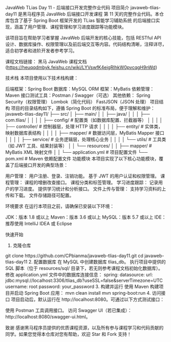 JavaWeb TLias Day 11 - 后端接口开发完整作业代码
项目简介
javaweb-tlias-day11 是黑马程序员 JavaWeb 后端接口开发课程 第 11 天的完整作业代码。本仓库包含了基于 Spring Boot 框架开发的 TLias 智能学习辅助系统 的后端接口实现，涵盖了用户管理、课程管理和学习进度跟踪等功能模块。

该项目旨在帮助学习者掌握 JavaWeb 后端开发的核心技能，包括 RESTful API 设计、数据库操作、权限管理以及前后端交互等内容。代码结构清晰，注释详尽，适合初学者和进阶开发者参考学习。

课程文档链接： 黑马 JavaWeb 课程文档(https://heuqqdmbyk.feishu.cn/wiki/LYVswfK4eigRIhkW0pvcqgH9nWd)

技术栈
本项目使用以下技术栈构建：

后端框架：Spring Boot
数据库：MySQL
ORM 框架：MyBatis
依赖管理：Maven
接口测试工具：Postman / Swagger（可选）
其他依赖：
Spring Security（权限管理）
Lombok（简化代码）
FastJSON（JSON 处理）
项目结构
项目的目录结构如下，遵循 Spring Boot 的标准布局，便于理解和维护：
javaweb-tlias-day11/
├── src/
│   ├── main/
│   │   ├── java/
│   │   │   ├── com.tlias/
│   │   │   │   ├── config/        # 配置类（如数据库配置、拦截器等）
│   │   │   │   ├── controller/    # 控制器层，处理 HTTP 请求
│   │   │   │   ├── entity/        # 实体类，映射数据库表结构
│   │   │   │   ├── mapper/        # 数据访问层，MyBatis Mapper 接口
│   │   │   │   ├── service/       # 业务逻辑层，处理核心业务
│   │   │   │   └── utils/         # 工具类（如 JWT 工具、结果封装等）
│   │   └── resources/
│   │       ├── mapper/            # MyBatis XML 映射文件
│   │       └── application.yml    # 项目配置文件
└── pom.xml                        # Maven 依赖配置文件
功能模块
本项目实现了以下核心功能模块，覆盖了后端接口开发的典型场景：

用户管理：
用户注册、登录、注销功能。
基于 JWT 的用户认证和权限管理。
课程管理：
课程的增删改查接口。
课程分类和标签管理。
学习进度跟踪：
记录用户的学习进度。
提供学习统计和分析接口。
文件上传与管理：
支持学习资料的上传和下载。
文件存储路径可配置。

环境要求
在运行本项目之前，请确保已安装以下环境：

JDK：版本 1.8 或以上
Maven：版本 3.6 或以上
MySQL：版本 5.7 或以上
IDE：推荐使用 IntelliJ IDEA 或 Eclipse

快速开始
1. 克隆仓库
<BASH>
git clone https://github.com/CPbianma/javaweb-tlias-day11.git
cd javaweb-tlias-day11
2. 配置数据库
在 MySQL 中创建数据库 tlias_db。
执行项目中提供的 SQL 脚本（位于 resources/sql/ 目录下，若无则参考课程文档初始化数据库）。
修改 application.yml 文件中的数据库连接信息：
<YAML>
spring:
  datasource:
    url: jdbc:mysql://localhost:3306/tlias_db?useSSL=false&serverTimezone=UTC
    username: root
    password: your_password
3. 构建并运行
使用 Maven 构建项目并启动 Spring Boot 应用：

<BASH>
mvn clean install
mvn spring-boot:run
4. 访问接口
项目启动后，默认运行在 http://localhost:8080。可通过以下方式测试接口：

使用 Postman 工具调用接口。
访问 Swagger UI（若已集成）：http://localhost:8080/swagger-ui.html。

致谢
感谢黑马程序员提供的优质课程资源，以及所有参与课程学习和代码贡献的同学。如果您觉得本仓库对您有帮助，欢迎 Star 和 Fork 支持！

